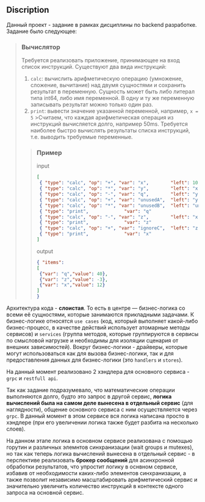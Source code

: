 
## Discription
Данный проект - задание в рамках дисциплины по backend разработке. Задание было следующее:

>### Вычислятор
>
>Требуется реализовать приложение, принимающее на вход список инструкций.
>Существуют два вида инструкций:
>1. `calc`: вычислить арифметическую операцию (умножение, сложение, вычитание) над двумя сущностями и сохранить результат в переменную. Сущность может быть либо литерал типа int64, либо имя переменной. В одну и ту же переменную записывать результат можно только один раз.
>2. `print`: вывести значение указанной переменной, например, `x = 5`
    >Считаем, что каждая арифметическая операция из инструкций вычисляется долго, например 50ms. Требуется наиболее быстро вычислять результаты списка инструкций, т.е. выводить требуемые переменные.
>
>>### Пример
>>input
>>```json
>>[
>>  { "type": "calc", "op": "+", "var": "x",        "left": 10,   "right": 2    },
>>  { "type": "calc", "op": "*", "var": "y",        "left": "x",  "right": 5    },
>>  { "type": "calc", "op": "-", "var": "q",        "left": "y",  "right": 20   },
>>  { "type": "calc", "op": "+", "var": "unusedA",  "left": "y",  "right": 100  },
>>  { "type": "calc", "op": "*", "var": "unusedB",  "left": "unusedA", "right": 2 },
>>  { "type": "print",             "var": "q"                        },
>>  { "type": "calc", "op": "-", "var": "z",        "left": "x",  "right": 15   },
>>  { "type": "print",             "var": "z"                        },
>>  { "type": "calc", "op": "+", "var": "ignoreC",  "left": "z",  "right": "y"  },
>>  { "type": "print",             "var": "x"                        }
>>]
>>```
>>
>>output
>>```json
>>{ "items":
>>[
>>  {"var": "q","value": 40},
>>  {"var": "z","value": -3},
>>  {"var": "x","value": 12}
>>]
>>}
>>```

Архитектура кода - **слоистая**. То есть в центре — бизнес-логика со всеми её сущностями, которые занимаются прикладными задачами.
К бизнес-логике относятся `use cases` (код, который выполняет какой-либо бизнес-процесс, в качестве действий использует атомарные методы сервисов)
и `services` (группа методов, которые группируются в сервисы по смысловой нагрузке и необходимы для изоляции сценария от внешних зависимостей).
Вокруг бизнес-логики - драйверы, которые могут использоваться как для вызова бизнес-логики, так и для предоставления данных для бизнес-логики (это `handlers` и `stores`).

На данный момент реализовано 2 хэндлера для основного сервиса - `grpc` и `restfull api`.

Так как задание подразумевало, что математические операции выполняются долго, будто это запрос в другой сервис,
**логика вычислений была на самом деле вынесена в отдельный сервис** (для наглядности),
общение основного сервиса с ним осуществляется через `grpc`.
В данный момент в этом сервисе вся логика написана просто в хэндлере (при его увеличении логика также будет разбита на несколько слоев).

На данном этапе логика в основном сервисе реализована с помощью горутин и различных элемнтов синхранизации (wait groups и mutexes),
но так как теперь логика вычислений вынесена в отдельный сервис - в перспективе реализовать **брокер сообщений** для асинхронной обработки результатов,
что упростит логику в оснвном сервисе, избавив от необходимости каких-либо элементов синхранизации, а также позволит независимо масштабировать арифметический сервис и значительно увеличить количество инструкций в контексте одного запроса на основной сервис.
